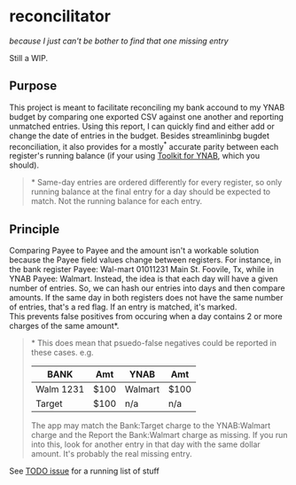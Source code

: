 # reconcilitator
_because I just can't be bother to find that one missing entry_

Still a WIP.

## Purpose

This project is meant to facilitate reconciling my bank accound to my YNAB budget by comparing one exported CSV against one another and
reporting unmatched entries.  Using this report, I can quickly find and either add or change the date of entries in the budget.
Besides streamlininbg bugdet reconciliation, it also provides for a mostly<sup>*</sup> accurate parity between each 
register's running balance (if your using [Toolkit for YNAB]( https://www.toolkitforynab.com/), which you should).


> \* Same-day entries are ordered differently for every register, so only running balance at the final entry for a day should 
> be expected to match.  Not the running balance for each entry.


## Principle

Comparing Payee to Payee and the amount isn't a workable solution because the Payee field values change between registers.
For instance, in the bank register Payee: Wal-mart 01011231 Main St. Foovile, Tx, while in YNAB Payee: Walmart.  Instead,
the idea is that each day will have a given number of entries.  So, we can hash our entries into days and then compare amounts.
If the same day in both registers does not have the same number of entries, that's a red flag. If an entry is matched, it's marked.  
This prevents false positives from occuring when a day contains 2 or more charges of the same amount*.

> \* This does mean that psuedo-false negatives could be reported in these cases. e.g.
> 
> BANK|Amt|YNAB|Amt
> ----|----|----|----
> Walm 1231|$100|Walmart|$100
> Target| $100 | n/a | n/a
> 
> The app may match the Bank:Target charge to the YNAB:Walmart charge and the Report the Bank:Walmart charge as missing.
> If you run into this, look for another entry in that day with the same dollar amount.  It's probably the real missing entry.

See [TODO issue](https://github.com/copejon/reconcilitator/issues/2) for a running list of stuff
